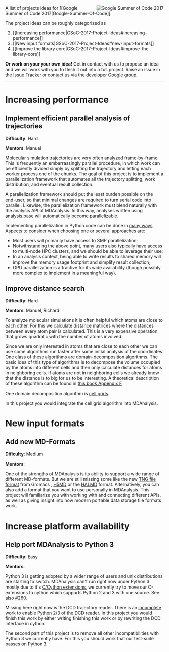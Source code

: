 <img src="https://developers.google.com/open-source/gsoc/images/gsoc2016-sun-373x373.png" title="Google Summer of Code 2017" alt="Google Summer of Code 2017" align="right"/>
A list of projects ideas for [[Google Summer of Code 2017|Google-Summer-Of-Code]].

The project ideas can be roughly categorized as

2. [[Increasing performance|GSoC-2017-Project-Ideas#increasing-performance]]
3. [[New input formats|GSoC-2017-Project-Ideas#new-input-formats]]
6. [[Improve the library core|GSoC-2017-Project-Ideas#improve-the-library-core]]

**Or work on your your own idea!** Get in contact with us to propose an idea and we will work with you to flesh it out into a full project. Raise an issue in the [Issue Tracker](/MDAnalysis/mdanalysis/issues) or contact us via the [developer Google group](http://developers.mdanalysis.org).

------

# Increasing performance

## Implement efficient parallel analysis of trajectories 

**Difficulty**: Hard

**Mentors**: Manuel

Molecular simulation trajectories are very often analyzed frame-by-frame. This is frequently an embarrassingly parallel procedure, in which work can be efficiently divided simply by splitting the trajectory and letting each worker process one of the chunks. The goal of this project is to implement a parallelization framework that automates all the trajectory splitting, work distribution, and eventual result collection.

A parallelization framework should put the least burden possible on the end-user, so that minimal changes are required to turn serial code into parallel. Likewise, the parallelization framework must blend naturally with the analysis API of MDAnalysis. In this way, analyses written using [analysis.base](https://github.com/MDAnalysis/mdanalysis/blob/5b6471d93a36581d06ec73a1a0bddc8a460d4213/package/MDAnalysis/analysis/base.py#L35) will automatically become parallelizable.

Implementing parallelization in Python code can be done in [many ways](https://wiki.python.org/moin/ParallelProcessing). Aspects to consider when choosing one or several approaches are:
- Most users will primarily have access to SMP parallelization;
- Notwithstanding the above point, many users also typically have access to multi-node HPC clusters, and we should be able to leverage their use;
- In an analysis context, being able to write results to shared memory will improve the memory usage footprint and simplify result collection;
- GPU parallelization is attractive for its wide availability (though possibly more complex to implement in a meaningful way).

## Improve distance search 

**Difficulty**: Hard

**Mentors**: Manuel, Richard

To analyze molecular simulations it is often helpful which atoms are close to each other. For this we calculate distance matrices where the distances between every atom pair is calculated. This is a very expensive operation that grows quadratic with the number of atoms involved.

Since we are only interested in atoms that are close to each other we can use some algorithms run faster
after some initial analysis of the coordinates. One class of these algorithms are domain-decomposition algorithms. The basic idea of this type of algorithms is to decompose the volume occupied by the atoms into different cells and then only calculate distances for atoms in neighboring cells. If atoms are not in neighboring cells we already know that the distance is to big for us to be interesting. A theoretical description of these algorithm can be found in [this book Appendix F](http://www.amazon.de/Understanding-Molecular-Simulation-Applications-Computational/dp/0122673514%3FSubscriptionId%3DAKIAILSHYYTFIVPWUY6Q%26tag%3Dduckduckgo-ffnt-de-21%26linkCode%3Dxm2%26camp%3D2025%26creative%3D165953%26creativeASIN%3D0122673514)

One domain decomposition algorithm is [cell grids](https://github.com/richardjgowers/cellgrid).

In this project you would integrate the cell grid algorithm into MDAnalysis. 

# New input formats

## Add new MD-Formats

**Dificulty**: Medium

**Mentors**: 

One of the strengths of MDAnalysis is its ability to support a wide range of different MD-formats. But we are still missing some like the new [TNG file format](http://onlinelibrary.wiley.com/doi/10.1002/jcc.23495/abstract) from Gromacs , [H5MD](https://github.com/pdebuyl/pyh5md) or the [HALMD](http://halmd.org/) format. Alternatively, you can also add a format that you want to use personally in MDAnalysis.
This project will familiarize you with working with and connecting different APIs,
as well as giving insight into how modern portable data storage file formats work.


# Increase platform availability

## Help port MDAnalysis to Python 3

**Difficulty**: Easy

**Mentors**: 

Python 3 is getting adopted by a wider range of users and unix distributions are starting to switch.
MDAnalysis can't run right now under Python 3 mostly due to it's [C/Cython extensions](https://github.com/MDAnalysis/mdanalysis/wiki/List-of-extensions), we currently try to move our C-extensions to cython which supports Python 2 and 3 with one source. See also [#260](https://github.com/MDAnalysis/mdanalysis/issues/260).

Missing here right now is the DCD trajectory reader. There is an [incomplete work](https://github.com/MDAnalysis/mdanalysis/pull/682) to enable Python 2/3 of the DCD reader. In this project you would finish this work by either writing finishing this work or by rewriting the DCD interface in cython.

The second part of this project is to remove all other incompatibilities with Python 3 we currently have. For this you should work that our test-suite passes on Python 3. 



